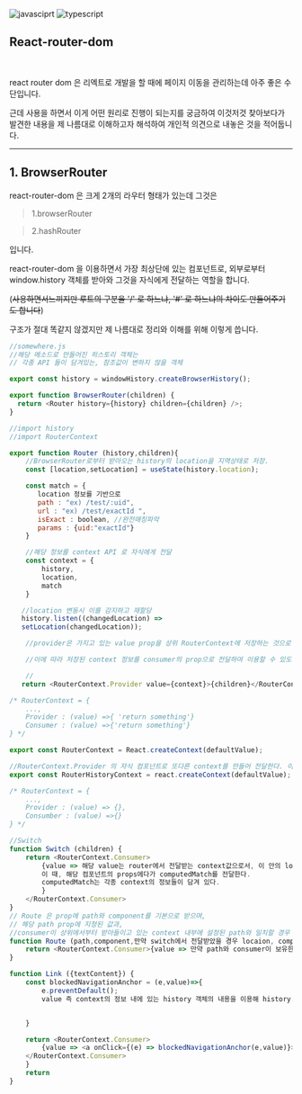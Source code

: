 ![javasciprt](https://img.shields.io/badge/javascript-up%20to%20date-yellow)
![typescript](https://img.shields.io/badge/typescript-up%20to%20date-blue)

## **React-router-dom**

<br>

react router dom 은 리엑트로 개발을 할 때에 페이지 이동을 관리하는데 아주 좋은 수단입니다.

근데 사용을 하면서 이게 어떤 원리로 진행이 되는지를 궁금하여 이것저것 찾아보다가 발견한 내용을 제 나름대로 이해하고자 해석하여 개인적 의견으로 내놓은 것을 적어둡니다.

---

## 1. BrowserRouter

react-router-dom 은 크게 2개의 라우터 형태가 있는데 그것은

> 1.browserRouter

> 2.hashRouter

입니다.

react-router-dom 을 이용하면서 가장 최상단에 있는 컴포넌트로, 외부로부터 window.history 객체를 받아와 그것을 자식에게 전달하는 역할을 합니다.

(~~사용하면서느끼지만 루트의 구분을 '/' 로 하느냐, '#' 로 하느냐의 차이도 만들어주기도 합니다~~)

구조가 절대 똑같지 않겠지만 제 나름대로 정리와 이해를 위해 이렇게 씁니다.

```js
//somewhere.js
//해당 메소드로 만들어진 히스토리 객체는
// 각종 API 들이 담겨있는, 참조값이 변하지 않을 객체

export const history = windowHistory.createBrowserHistory();

export function BrowserRouter(children) {
  return <Router history={history} children={children} />;
}
```

```js
//import history
//import RouterContext

export function Router (history,children){
    //BrowserRouter로부터 받아오는 history의 location을 지역상태로 저장.
    const [location,setLocation] = useState(history.location);

    const match = {
       location 정보를 기반으로
       path : "ex) /test/:uid",
       url : "ex) /test/exactId ",
       isExact : boolean, //완전매칭파악
       params : {uid:"exactId"}
    }

    //해당 정보를 context API 로 자식에게 전달
    const context = {
        history,
        location,
        match
    }

   //location 변동시 이를 감지하고 재할당
   history.listen((changedLocation) =>
   setLocation(changedLocation));

    //provider은 가지고 있는 value prop을 상위 RouterContext에 저장하는 것으로 보인다.

    //이에 따라 저장된 context 정보를 consumer의 prop으로 전달하여 이용할 수 있도록 만든다.

    //
   return <RouterContext.Provider value={context}>{children}</RouterContext.Provider>
```

```js
/* RouterContext = {
    ...,
    Provider : (value) =>{ 'return something'}
    Consumer : (value) =>{'return something'}
} */

export const RouterContext = React.createContext(defaultValue);

//RouterContext.Provider 의 자식 컴포넌트로 또다른 context를 만들어 전달한다. 이때 이 컴포넌트에 value로는 window.createHistory()로 만들어졌던 기본 객체를 참조하며, 자식으로는 BrowserRouter이 갖고 있던 children 정보를 확인한다.
export const RouterHistoryContext = react.createContext(defaultValue);
```

```js
/* RouterContext = {
    ...,
    Provider : (value) => {},
    Consumber : (value) =>{}
} */

//Switch
function Switch (children) {
    return <RouterContext.Consumer>
        {value => 해당 value는 router에서 전달받는 context값으로서, 이 안의 location 정보와 부모 Switch 컴포넌트가 받는 자식들이 보유하고 있는 props 안의 path 정보를 비교하여 매치되는 컴포넌트를 리턴한다.
        이 때, 해당 컴포넌트의 props에다가 computedMatch를 전달한다.
        computedMatch는 각종 context의 정보들이 담겨 있다.
        }
    </RouterContext.Consumer>
}
// Route 은 prop에 path와 component를 기본으로 받으며,
// 해당 path prop에 지정된 값과,
//consumer이 상위에서부터 받아들이고 있는 context 내부에 설정된 path와 일치할 경우 component로 받은 값을 리턴한다.
function Route (path,component,만약 switch에서 전달받았을 경우 locaion, computedMatch){
    return <RouterContext.Consumer>{value => 만약 path와 consumer이 보유한 value 즉 context의 path 정보가 일치하면 component를 반환하는 식이 들어감. 해당 컴포넌트는 match,location,history 객체를 prop으로 들고간다.}</RouterContext.Consumer>
}

function Link ({textContent}) {
    const blockedNavigationAnchor = (e,value)=>{
        e.preventDefault();
        value 즉 context의 정보 내에 있는 history 객체의 내용을 이용해 history.push('url') 로 정보를 바꾼다.


    }

    return <RouterContext.Consumer>
        {value => <a onClick={(e) => blockedNavigationAnchor(e,value)}>{textContent}</a>}
    </RouterContext.Consumer>
    }
    return
}
```
